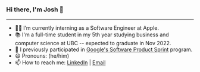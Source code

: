 ### Hi there, I'm Josh 👋
---
- 👨‍💻 I’m currently interning as a Software Engineer at Apple. 
- 📚 I'm a full-time student in my 5th year studying business and computer science at UBC -- expected to graduate in Nov 2022. 
- 🌱 I previously participated in [Google's Software Product Sprint](https://buildyourfuture.withgoogle.com/programs/softwareproductsprint/) program.
- 😄 Pronouns: (he/him)
- 📫 How to reach me: [LinkedIn](http://linkedin.com/in/joshflchan) | [Email](mailto:josh.fl.chan@gmail.com)



<!--
**joshflchan/joshflchan** is a ✨ _special_ ✨ repository because its `README.md` (this file) appears on your GitHub profile.

Here are some ideas to get you started:

- 🌱 I’m currently learning ...
- 👯 I’m looking to collaborate on ...
- 🤔 I’m looking for help with ...
- 💬 Ask me about ...
- ⚡ Fun fact: ...
